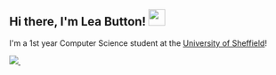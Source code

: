 <h2> Hi there, I'm Lea Button! <img src="https://im5.ezgif.com/tmp/ezgif-5-73b830f87f.gif" height="30"></h2>

<p>I'm a 1st year Computer Science student at the <a href="https://www.sheffield.ac.uk">University of Sheffield</a>!</p>

<p align='left'>
  
  <a href="https://www.linkedin.com/in/lea-button/">
    <img src="https://img.shields.io/badge/linkedin-%230077B5.svg?&style=for-the-badge&logo=linkedin&logoColor=white" />
  </a>&nbsp;&nbsp;
  
</p>
